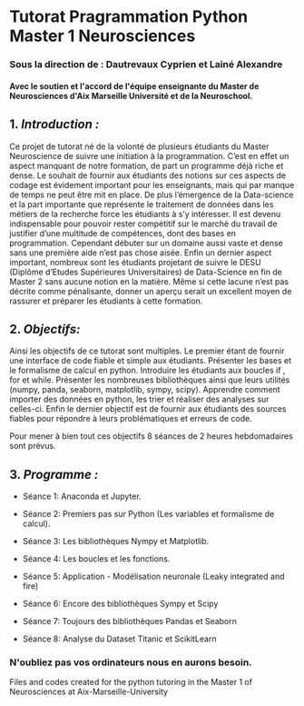 # Tutorat Pragrammation Python Master 1 Neurosciences
### Sous la direction de : Dautrevaux Cyprien et Lainé Alexandre
#### Avec le soutien et l'accord de l'équipe enseignante du Master de Neurosciences d'Aix Marseille Université et de la Neuroschool. 

## 1. _Introduction :_
Ce projet de tutorat né de la volonté de plusieurs étudiants du Master Neuroscience de suivre une initiation à la programmation. 
C’est en effet un aspect manquant de notre formation, de part un programme déjà riche et dense. Le souhait de fournir aux étudiants des notions sur ces aspects de codage est évidement important pour les enseignants, mais qui par manque de temps ne peut être mit en place. 
De plus l’émergence de la Data-science et la part importante que représente le traitement de données dans les métiers de la recherche force les étudiants à s’y intéresser. 
Il est devenu indispensable pour pouvoir rester compétitif sur le marché du travail de justifier d’une multitude de compétences, dont des bases en programmation. Cependant débuter sur un domaine aussi vaste et dense sans une première aide n’est pas chose aisée. 
Enfin un dernier aspect important, nombreux sont les étudiants projetant de suivre le DESU (Diplôme d’Etudes Supérieures Universitaires) de Data-Science en fin de Master 2 sans aucune notion en la matière. 
Même si cette lacune n’est pas décrite comme pénalisante, donner un aperçu serait un excellent moyen de rassurer et préparer les étudiants à cette formation.

## 2. _Objectifs:_
Ainsi les objectifs de ce tutorat sont multiples. Le premier étant de fournir une interface de code fiable et simple aux étudiants. Présenter les bases et le formalisme de calcul en python. Introduire les étudiants aux boucles if , for et while. Présenter les nombreuses bibliothèques ainsi que leurs utilités (numpy, panda, seaborn, matplotlib, sympy, scipy). Apprendre comment importer des données en python, les trier et réaliser des analyses sur celles-ci. Enfin le dernier objectif est de fournir aux étudiants des sources fiables pour répondre à leurs problématiques et erreurs de code.

Pour mener à bien tout ces objectifs 8 séances de 2 heures hebdomadaires sont prévus. 


## 3. _Programme :_ 

* Séance 1: Anaconda et Jupyter.

* Séance 2: Premiers pas sur Python (Les variables et formalisme de calcul).

* Séance 3: Les bibliothèques Nympy et Matplotlib.

* Séance 4: Les boucles et les fonctions.

* Séance 5: Application - Modélisation neuronale (Leaky integrated and fire)

* Séance 6: Encore des bibliothèques Sympy et Scipy

* Séance 7: Toujours des bibliothèques Pandas et Seaborn

* Séance 8: Analyse du Dataset Titanic et ScikitLearn

### N'oubliez pas vos ordinateurs nous en aurons besoin. 
Files and codes created for the python tutoring in the Master 1 of Neurosciences at Aix-Marseille-University
